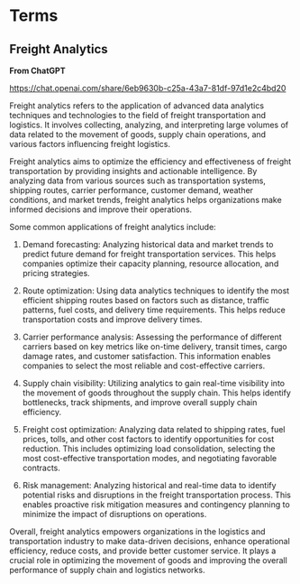 # Terms

## Freight Analytics

**From ChatGPT**

https://chat.openai.com/share/6eb9630b-c25a-43a7-81df-97d1e2c4bd20

Freight analytics refers to the application of advanced data analytics techniques and technologies to the field of freight transportation and logistics. It involves collecting, analyzing, and interpreting large volumes of data related to the movement of goods, supply chain operations, and various factors influencing freight logistics.

Freight analytics aims to optimize the efficiency and effectiveness of freight transportation by providing insights and actionable intelligence. By analyzing data from various sources such as transportation systems, shipping routes, carrier performance, customer demand, weather conditions, and market trends, freight analytics helps organizations make informed decisions and improve their operations.

Some common applications of freight analytics include:

1. Demand forecasting: Analyzing historical data and market trends to predict future demand for freight transportation services. This helps companies optimize their capacity planning, resource allocation, and pricing strategies.

2. Route optimization: Using data analytics techniques to identify the most efficient shipping routes based on factors such as distance, traffic patterns, fuel costs, and delivery time requirements. This helps reduce transportation costs and improve delivery times.

3. Carrier performance analysis: Assessing the performance of different carriers based on key metrics like on-time delivery, transit times, cargo damage rates, and customer satisfaction. This information enables companies to select the most reliable and cost-effective carriers.

4. Supply chain visibility: Utilizing analytics to gain real-time visibility into the movement of goods throughout the supply chain. This helps identify bottlenecks, track shipments, and improve overall supply chain efficiency.

5. Freight cost optimization: Analyzing data related to shipping rates, fuel prices, tolls, and other cost factors to identify opportunities for cost reduction. This includes optimizing load consolidation, selecting the most cost-effective transportation modes, and negotiating favorable contracts.

6. Risk management: Analyzing historical and real-time data to identify potential risks and disruptions in the freight transportation process. This enables proactive risk mitigation measures and contingency planning to minimize the impact of disruptions on operations.

Overall, freight analytics empowers organizations in the logistics and transportation industry to make data-driven decisions, enhance operational efficiency, reduce costs, and provide better customer service. It plays a crucial role in optimizing the movement of goods and improving the overall performance of supply chain and logistics networks.
